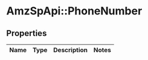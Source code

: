 # AmzSpApi::PhoneNumber

## Properties
Name | Type | Description | Notes
------------ | ------------- | ------------- | -------------

